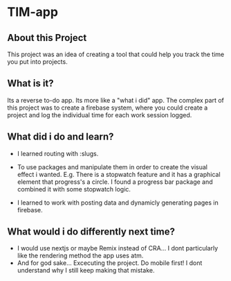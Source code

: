# TIM-app

## About this Project

This project was an idea of creating a tool that could help you track the time you put into projects.

## What is it?

Its a reverse to-do app. Its more like a "what i did" app. The complex part of this project was to create a firebase system, where you could create a project and log the individual time for each work session logged.

## What did i do and learn?

- I learned routing with :slugs.

- To use packages and manipulate them in order to create the visual effect i wanted. E.g. There is a stopwatch feature and it has a graphical element that progress's a circle. I found a progress bar package and combined it with some stopwatch logic.

- I learned to work with posting data and dynamicly generating pages in firebase.

## What would i do differently next time?

- I would use nextjs or maybe Remix instead of CRA... I dont particularly like the rendering method the app uses atm. 
- And for god sake... Excecuting the project. Do mobile first! I dont understand why I still keep making that mistake. 
